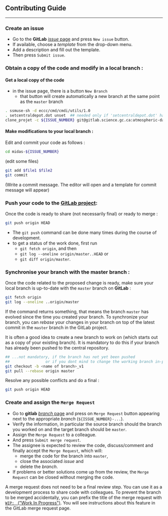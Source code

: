 ## Contributing Guide
----

### Create an issue

 - Go to the **GitLab** [*issue* page](https://gitlab.science.gc.ca/atmospheric-data-assimilation/midas/issues) and press `New issue` button.
 - If available, choose a *template* from the drop-down menu.
 - Add a description and fill out the template.
 - Then press `Submit issue`.

### Obtain a copy of the code and modify in a local branch :

#### Get a local copy of the code

 - in the issue page, there is a button `New Branch`
   - that button will create automatically a new branch at the same point as the `master` branch

```bash
. ssmuse-sh -d eccc/cmd/cmdi/utils/1.0
. setcentraldepot.dot unset  ## needed only if 'setcentraldepot.dot' has already been called
clone_projet -c ${ISSUE_NUMBER} git@gitlab.science.gc.ca:atmospheric-data-assimilation/midas.git midas-${ISSUE_NUMBER}
```

#### Make modifications to your local branch :

Edit and commit your code as follows :
```bash
cd midas-${ISSUE_NUMBER}
```
(edit some files)
```bash
git add $file1 $file2
git commit
```
(Write a commit message.  The editor will open and a template for commit message will appear)

### Push your code to the [GitLab project](https://gitlab.science.gc.ca/atmospheric-data-assimilation/midas):

Once the code is ready to share (not necessarily final) or ready to merge :
```bash
git push origin HEAD
```

  - The `git push` command can be done many times during the course of development.
  - to get a status of the work done, first run
    - `git fetch origin`, and then
    - `git log --oneline origin/master..HEAD` or
    - `git diff origin/master`.

### Synchronise your branch with the master branch : 

Once the code related to the proposed change is ready, make sure your
local branch is up-to-date with the `master` branch on **GitLab** :

```bash
git fetch origin
git log --oneline ..origin/master
```

If the command returns something, that means the branch `master` has
evolved since the time you created your branch.  To synchronize your
branch, you can *rebase* your changes in your branch on top of the
latest commit in the `master` branch in the GitLab project.

It is often a good idea to create a new branch to work on (which
starts out as a copy of your existing branch). It is mandatory to do
this if your branch has already been pushed to the central repository.

```bash
## ...not mandatory, if the branch has not yet been pushed
##                or if you dont mind to change the working branch in-place
git checkout -b <name of branch>_v1
git pull --rebase origin master
```

Resolve any possible conflicts and do a final :
```bash
git push origin HEAD
```


### Create and assign the `Merge Request`

  - Go to **gitlab** [*branch* page](https://gitlab.science.gc.ca/atmospheric-data-assimilation/midas/branches) and press on `Merge Request` button appearing next to the appropriate *branch* (`${ISSUE_NUMBER}-...`).
  - Verify the information, in particular the source branch should the branch you worked on and the target branch should be `master`.
  - Assign the `Merge Request` to a colleague.
  - And press `Submit merge request`.
  - The assignee is expected to review the code, discuss/comment and finally accept the `Merge Request`, which will:
    - merge the code for the branch into `master`,
    - close the associated *issue* and
    - delete the *branch*.
  - If problems or better solutions come up from the review, the `Merge Request` can be closed without merging the code.

A merge request does not need to be a final review step.  You can use
it as a development process to share code with colleagues.  To prevent
the branch to be merged accidentally, you can prefix the title of the
merge request with [`WIP: ` ("Work In
Progress")](https://docs.gitlab.com/ce/user/project/merge_requests/work_in_progress_merge_requests.html).
You will see instructions about this feature in the GitLab merge
request page.
